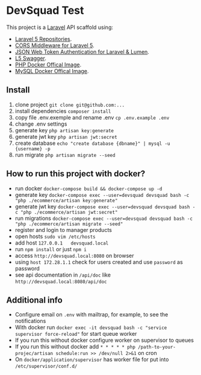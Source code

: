# DevSquad Test

This project is a [Laravel](https://github.com/laravel/laravel) API scaffold using:

- [Laravel 5 Repositories](https://github.com/andersao/l5-repository).
- [CORS Middleware for Laravel 5](https://github.com/barryvdh/laravel-cors).
- [JSON Web Token Authentication for Laravel & Lumen](https://github.com/tymondesigns/jwt-auth).
- [L5 Swagger](https://github.com/DarkaOnLine/L5-Swagger).
- [PHP Docker Offical Image](https://hub.docker.com/_/php).
- [MySQL Docker Offical Image](https://hub.docker.com/_/mysql).


## Install
1. clone project ```git clone git@github.com:...```
2. install dependencies ```composer install```
3. copy file .env.exemple and rename .env ```cp .env.example .env```
4. change .env settings
5. generate key ```php artisan key:generate```
6. generate jwt key ```php artisan jwt:secret```
7. create database ```echo "create database {dbname}" | mysql -u {username} -p```
8. run migrate ```php artisan migrate --seed```

## How to run this project with docker?
- run docker `docker-compose build && docker-compose up -d`
- generate key `docker-compose exec --user=devsquad devsquad bash -c "php ./ecommerce/artisan key:generate"` 
- generate jwt key `docker-compose exec --user=devsquad devsquad bash -c "php ./ecommerce/artisan jwt:secret"` 
- run migrations `docker-compose exec --user=devsquad devsquad bash -c "php ./ecommerce/artisan migrate --seed"` 
- register and login to manager products
- open hosts `sudo vim /etc/hosts`
- add host `127.0.0.1   devsquad.local`
- run `npm install` or just `npm i`
- access `http://devsquad.local:8080` on browser
- using `host 172.28.1.1` check for users created and use `password` as password
- see api documentation in `/api/doc` like `http://devsquad.local:8080/api/doc`

## Additional info
- Configure email on `.env` with mailtrap, for example, to see the notifications
- With docker run `docker exec -it devsquad bash -c "service supervisor force-reload"` for start queue worker
- If you run this without docker configure worker on supervisor to queues
- If you run this without docker add `* * * * * php /path-to-your-projec/artisan schedule:run >> /dev/null 2>&1` on cron
- On `docker/application/supervisor` has worker file for put into `/etc/supervisor/conf.d/`
